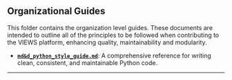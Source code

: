 ## Organizational Guides

This folder contains the organization level guides. These documents are intended to outline all of the principles to be followed when contributing to the VIEWS platform, enhancing quality, maintainability and modularity. 

- **[`md&d_python_style_guide.md`](md&d_python_style_guide.md)**: A comprehensive reference for writing clean, consistent, and maintainable Python code.

---

